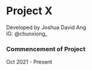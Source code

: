 # Project X

Developed by Joshua David Ang <br />
IG: @chunxiong_ <br />

### Commencement of Project

Oct 2021 - Present
